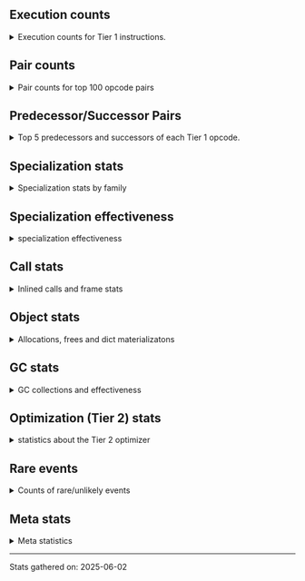 ## Execution counts

<details>
<summary> Execution counts for Tier 1 instructions. </summary>


The "miss ratio" column shows the percentage of times the instruction
executed that it deoptimized. When this happens, the base unspecialized
instruction is not counted.

<table>
<thead>
<tr>
<th align="left">Name</th>
<th align="right">Base Count</th>
<th align="right">Head Count</th>
<th align="right">Change</th>
</tr>
</thead>
<tbody>
<tr>
<td align="left">POP_JUMP_IF_NONE</td>
<td align="right">16,842,120</td>
<td align="right">1,602,900</td>
<td align="right">-90.5%</td>
</tr>
<tr>
<td align="left">POP_JUMP_IF_TRUE</td>
<td align="right">20,690,580</td>
<td align="right">2,982,400</td>
<td align="right">-85.6%</td>
</tr>
<tr>
<td align="left">FOR_ITER_RANGE</td>
<td align="right">1,396,620</td>
<td align="right">279,660</td>
<td align="right">-80.0%</td>
</tr>
<tr>
<td align="left">UNARY_NOT</td>
<td align="right">14,916,780</td>
<td align="right">3,050,620</td>
<td align="right">-79.5%</td>
</tr>
<tr>
<td align="left">TO_BOOL_BOOL</td>
<td align="right">103,065,060</td>
<td align="right">22,517,220</td>
<td align="right">-78.2%</td>
</tr>
<tr>
<td align="left">COPY</td>
<td align="right">44,579,820</td>
<td align="right">10,406,940</td>
<td align="right">-76.7%</td>
</tr>
<tr>
<td align="left">STORE_SUBSCR_LIST_INT</td>
<td align="right">1,117,680</td>
<td align="right">301,440</td>
<td align="right">-73.0%</td>
</tr>
<tr>
<td align="left">POP_TOP</td>
<td align="right">40,144,020</td>
<td align="right">12,961,160</td>
<td align="right">-67.7%</td>
</tr>
<tr>
<td align="left">CALL_ISINSTANCE</td>
<td align="right">7,894,800</td>
<td align="right">2,628,600</td>
<td align="right">-66.7%</td>
</tr>
<tr>
<td align="left">LOAD_GLOBAL_BUILTIN</td>
<td align="right">15,790,500</td>
<td align="right">5,258,100</td>
<td align="right">-66.7%</td>
</tr>
<tr>
<td align="left">LOAD_SUPER_ATTR_METHOD</td>
<td align="right">7,895,520</td>
<td align="right">2,629,320</td>
<td align="right">-66.7%</td>
</tr>
<tr>
<td align="left">COPY_FREE_VARS</td>
<td align="right">7,895,580</td>
<td align="right">2,629,340</td>
<td align="right">-66.7%</td>
</tr>
<tr>
<td align="left">LOAD_DEREF</td>
<td align="right">7,895,580</td>
<td align="right">2,629,380</td>
<td align="right">-66.7%</td>
</tr>
<tr>
<td align="left">POP_JUMP_IF_FALSE</td>
<td align="right">78,057,540</td>
<td align="right">27,477,020</td>
<td align="right">-64.8%</td>
</tr>
<tr>
<td align="left">LOAD_GLOBAL_MODULE</td>
<td align="right">44,592,120</td>
<td align="right">17,541,000</td>
<td align="right">-60.7%</td>
</tr>
<tr>
<td align="left">LOAD_ATTR_METHOD_WITH_VALUES</td>
<td align="right">58,294,000</td>
<td align="right">24,719,280</td>
<td align="right">-57.6%</td>
</tr>
<tr>
<td align="left">LOAD_FAST</td>
<td align="right">9,151,020</td>
<td align="right">3,884,820</td>
<td align="right">-57.5%</td>
</tr>
<tr>
<td align="left">LOAD_FAST_BORROW_LOAD_FAST_BORROW</td>
<td align="right">30,862,320</td>
<td align="right">13,416,580</td>
<td align="right">-56.5%</td>
</tr>
<tr>
<td align="left">CALL_PY_EXACT_ARGS</td>
<td align="right">65,750,640</td>
<td align="right">28,898,780</td>
<td align="right">-56.0%</td>
</tr>
<tr>
<td align="left">RESUME_CHECK</td>
<td align="right">65,654,880</td>
<td align="right">28,876,220</td>
<td align="right">-56.0%</td>
</tr>
<tr>
<td align="left">LOAD_ATTR_INSTANCE_VALUE</td>
<td align="right">121,244,620</td>
<td align="right">60,490,640</td>
<td align="right">-50.1%</td>
</tr>
<tr>
<td align="left">LOAD_FAST_BORROW</td>
<td align="right">276,678,960</td>
<td align="right">157,362,940</td>
<td align="right">-43.1%</td>
</tr>
<tr>
<td align="left">BINARY_OP_SUBTRACT_INT</td>
<td align="right">2,316,960</td>
<td align="right">1,500,720</td>
<td align="right">-35.2%</td>
</tr>
<tr>
<td align="left">STORE_FAST</td>
<td align="right">50,090,880</td>
<td align="right">33,730,640</td>
<td align="right">-32.7%</td>
</tr>
<tr>
<td align="left">COMPARE_OP_INT</td>
<td align="right">10,599,780</td>
<td align="right">7,727,940</td>
<td align="right">-27.1%</td>
</tr>
<tr>
<td align="left">RETURN_VALUE</td>
<td align="right">65,658,000</td>
<td align="right">49,036,520</td>
<td align="right">-25.3%</td>
</tr>
<tr>
<td align="left">BINARY_OP_ADD_INT</td>
<td align="right">7,255,080</td>
<td align="right">5,601,120</td>
<td align="right">-22.8%</td>
</tr>
<tr>
<td align="left">LOAD_CONST</td>
<td align="right">35,175,720</td>
<td align="right">27,569,640</td>
<td align="right">-21.6%</td>
</tr>
<tr>
<td align="left">LOAD_SMALL_INT</td>
<td align="right">14,696,760</td>
<td align="right">12,205,080</td>
<td align="right">-17.0%</td>
</tr>
<tr>
<td align="left">POP_JUMP_IF_NOT_NONE</td>
<td align="right">23,066,220</td>
<td align="right">19,164,040</td>
<td align="right">-16.9%</td>
</tr>
<tr>
<td align="left">STORE_ATTR_INSTANCE_VALUE</td>
<td align="right">52,705,080</td>
<td align="right">45,283,540</td>
<td align="right">-14.1%</td>
</tr>
<tr>
<td align="left">SWAP</td>
<td align="right">6,822,960</td>
<td align="right">5,985,240</td>
<td align="right">-12.3%</td>
</tr>
<tr>
<td align="left">JUMP_FORWARD</td>
<td align="right">3,208,980</td>
<td align="right">3,104,220</td>
<td align="right">-3.3%</td>
</tr>
<tr>
<td align="left">JUMP_BACKWARD_NO_JIT</td>
<td align="right">13,953,780</td>
<td align="right"></td>
<td align="right"></td>
</tr>
<tr>
<td align="left">BINARY_OP_SUBSCR_LIST_INT</td>
<td align="right">5,105,400</td>
<td align="right">5,105,400</td>
<td align="right">0.0%</td>
</tr>
<tr>
<td align="left">BINARY_OP_EXTEND</td>
<td align="right">1,798,920</td>
<td align="right">1,798,920</td>
<td align="right">0.0%</td>
</tr>
<tr>
<td align="left">NOP</td>
<td align="right">1,394,340</td>
<td align="right">1,394,340</td>
<td align="right">0.0%</td>
</tr>
<tr>
<td align="left">BINARY_OP</td>
<td align="right">1,201,200</td>
<td align="right">1,201,200</td>
<td align="right">0.0%</td>
</tr>
<tr>
<td align="left">POP_ITER</td>
<td align="right">279,480</td>
<td align="right">279,480</td>
<td align="right">0.0%</td>
</tr>
<tr>
<td align="left">GET_ITER</td>
<td align="right">279,420</td>
<td align="right">279,420</td>
<td align="right">0.0%</td>
</tr>
<tr>
<td align="left">LOAD_FAST_LOAD_FAST</td>
<td align="right">279,300</td>
<td align="right">279,300</td>
<td align="right">0.0%</td>
</tr>
<tr>
<td align="left">EXIT_INIT_CHECK</td>
<td align="right">3,120</td>
<td align="right">3,120</td>
<td align="right">0.0%</td>
</tr>
<tr>
<td align="left">CALL_ALLOC_AND_ENTER_INIT</td>
<td align="right">3,120</td>
<td align="right">3,120</td>
<td align="right">0.0%</td>
</tr>
<tr>
<td align="left">BUILD_LIST</td>
<td align="right">960</td>
<td align="right">960</td>
<td align="right">0.0%</td>
</tr>
<tr>
<td align="left">PUSH_NULL</td>
<td align="right">540</td>
<td align="right">540</td>
<td align="right">0.0%</td>
</tr>
<tr>
<td align="left">CALL_NON_PY_GENERAL</td>
<td align="right">420</td>
<td align="right">420</td>
<td align="right">0.0%</td>
</tr>
<tr>
<td align="left">EXTENDED_ARG</td>
<td align="right">360</td>
<td align="right">360</td>
<td align="right">0.0%</td>
</tr>
<tr>
<td align="left">LOAD_ATTR</td>
<td align="right">280</td>
<td align="right">280</td>
<td align="right">0.0%</td>
</tr>
<tr>
<td align="left">CALL</td>
<td align="right">260</td>
<td align="right">260</td>
<td align="right">0.0%</td>
</tr>
<tr>
<td align="left">CALL_BUILTIN_CLASS</td>
<td align="right">180</td>
<td align="right">180</td>
<td align="right">0.0%</td>
</tr>
<tr>
<td align="left">LOAD_ATTR_MODULE</td>
<td align="right">180</td>
<td align="right">180</td>
<td align="right">0.0%</td>
</tr>
<tr>
<td align="left">INTERPRETER_EXIT</td>
<td align="right">120</td>
<td align="right">120</td>
<td align="right">0.0%</td>
</tr>
<tr>
<td align="left">BUILD_TUPLE</td>
<td align="right">120</td>
<td align="right">120</td>
<td align="right">0.0%</td>
</tr>
<tr>
<td align="left">LOAD_ATTR_METHOD_NO_DICT</td>
<td align="right">120</td>
<td align="right">120</td>
<td align="right">0.0%</td>
</tr>
<tr>
<td align="left">TO_BOOL</td>
<td align="right">100</td>
<td align="right">100</td>
<td align="right">0.0%</td>
</tr>
<tr>
<td align="left">LOAD_GLOBAL</td>
<td align="right">100</td>
<td align="right">100</td>
<td align="right">0.0%</td>
</tr>
<tr>
<td align="left">CALL_FUNCTION_EX</td>
<td align="right">60</td>
<td align="right">60</td>
<td align="right">0.0%</td>
</tr>
<tr>
<td align="left">MAKE_FUNCTION</td>
<td align="right">60</td>
<td align="right">60</td>
<td align="right">0.0%</td>
</tr>
<tr>
<td align="left">FOR_ITER</td>
<td align="right">60</td>
<td align="right">60</td>
<td align="right">0.0%</td>
</tr>
<tr>
<td align="left">IS_OP</td>
<td align="right">60</td>
<td align="right">60</td>
<td align="right">0.0%</td>
</tr>
<tr>
<td align="left">MAKE_CELL</td>
<td align="right">60</td>
<td align="right">60</td>
<td align="right">0.0%</td>
</tr>
<tr>
<td align="left">SET_FUNCTION_ATTRIBUTE</td>
<td align="right">60</td>
<td align="right">60</td>
<td align="right">0.0%</td>
</tr>
<tr>
<td align="left">STORE_DEREF</td>
<td align="right">60</td>
<td align="right">60</td>
<td align="right">0.0%</td>
</tr>
<tr>
<td align="left">STORE_FAST_STORE_FAST</td>
<td align="right">60</td>
<td align="right">60</td>
<td align="right">0.0%</td>
</tr>
<tr>
<td align="left">BINARY_OP_SUBSCR_TUPLE_INT</td>
<td align="right">60</td>
<td align="right">60</td>
<td align="right">0.0%</td>
</tr>
<tr>
<td align="left">BINARY_OP_SUBTRACT_FLOAT</td>
<td align="right">60</td>
<td align="right">60</td>
<td align="right">0.0%</td>
</tr>
<tr>
<td align="left">CALL_METHOD_DESCRIPTOR_NOARGS</td>
<td align="right">60</td>
<td align="right">60</td>
<td align="right">0.0%</td>
</tr>
<tr>
<td align="left">CALL_METHOD_DESCRIPTOR_O</td>
<td align="right">60</td>
<td align="right">60</td>
<td align="right">0.0%</td>
</tr>
<tr>
<td align="left">CALL_PY_GENERAL</td>
<td align="right">60</td>
<td align="right">60</td>
<td align="right">0.0%</td>
</tr>
<tr>
<td align="left">UNPACK_SEQUENCE_TWO_TUPLE</td>
<td align="right">60</td>
<td align="right">60</td>
<td align="right">0.0%</td>
</tr>
<tr>
<td align="left">COMPARE_OP</td>
<td align="right">20</td>
<td align="right">20</td>
<td align="right">0.0%</td>
</tr>
<tr>
<td align="left">UNPACK_SEQUENCE</td>
<td align="right">20</td>
<td align="right">20</td>
<td align="right">0.0%</td>
</tr>
<tr>
<td align="left">ENTER_EXECUTOR</td>
<td align="right"></td>
<td align="right">15,301,260</td>
<td align="right"></td>
</tr>
<tr>
<td align="left">NOT_TAKEN</td>
<td align="right"></td>
<td align="right">635,360</td>
<td align="right"></td>
</tr>
<tr>
<td align="left">JUMP_BACKWARD_JIT</td>
<td align="right"></td>
<td align="right">41,100</td>
<td align="right"></td>
</tr>
</tbody>
</table>


</details>

## Pair counts

<details>
<summary> Pair counts for top 100 opcode pairs </summary>


Pairs of specialized operations that deoptimize and are then followed by
the corresponding unspecialized instruction are not counted as pairs.

Not included in comparative output.


</details>

## Predecessor/Successor Pairs

<details>
<summary> Top 5 predecessors and successors of each Tier 1 opcode. </summary>


This does not include the unspecialized instructions that occur after a
specialized instruction deoptimizes.

Not included in comparative output.


</details>

## Specialization stats

<details>
<summary> Specialization stats by family </summary>

### BINARY_OP

<details>
<summary> specialization stats for BINARY_OP family </summary>

<table>
<thead>
<tr>
<th align="left">Kind</th>
<th align="right">Base Count</th>
<th align="right">Base Ratio</th>
<th align="right">Head Count</th>
<th align="right">Head Ratio</th>
<th align="right">Change</th>
</tr>
</thead>
<tbody>
<tr>
<td align="left">
hit
<details>
<summary>ⓘ</summary>

Specialized instructions that complete.
</details>
</td>
<td align="right">21,581,880</td>
<td align="right">94.7%</td>
<td align="right">19,111,680</td>
<td align="right">94.1%</td>
<td align="right">-11.4%</td>
</tr>
<tr>
<td align="left">
deferred
<details>
<summary>ⓘ</summary>

Lists the number of "deferred" (i.e. not specialized) instructions executed.
</details>
</td>
<td align="right">1,200,840</td>
<td align="right">5.3%</td>
<td align="right">1,200,840</td>
<td align="right">5.9%</td>
<td align="right">0.0%</td>
</tr>
</tbody>
</table>

<table>
<thead>
<tr>
<th align="left">Success</th>
<th align="right">Base Count</th>
<th align="right">Base Ratio</th>
<th align="right">Head Count</th>
<th align="right">Head Ratio</th>
<th align="right">Change</th>
</tr>
</thead>
<tbody>
<tr>
<td align="left">Success</td>
<td align="right">40</td>
<td align="right">11.1%</td>
<td align="right">40</td>
<td align="right">11.1%</td>
<td align="right">0.0%</td>
</tr>
<tr>
<td align="left">Failure</td>
<td align="right">320</td>
<td align="right">88.9%</td>
<td align="right">320</td>
<td align="right">88.9%</td>
<td align="right">0.0%</td>
</tr>
</tbody>
</table>

<table>
<thead>
<tr>
<th align="left">Failure kind</th>
<th align="right">Base Count</th>
<th align="right">Base Ratio</th>
<th align="right">Head Count</th>
<th align="right">Head Ratio</th>
<th align="right">Change</th>
</tr>
</thead>
<tbody>
<tr>
<td align="left">floor divide</td>
<td align="right">280</td>
<td align="right">87.5%</td>
<td align="right">280</td>
<td align="right">87.5%</td>
<td align="right">0.0%</td>
</tr>
<tr>
<td align="left">multiply different types</td>
<td align="right">40</td>
<td align="right">12.5%</td>
<td align="right">40</td>
<td align="right">12.5%</td>
<td align="right">0.0%</td>
</tr>
</tbody>
</table>


</details>

### CALL

<details>
<summary> specialization stats for CALL family </summary>

<table>
<thead>
<tr>
<th align="left">Kind</th>
<th align="right">Base Count</th>
<th align="right">Base Ratio</th>
<th align="right">Head Count</th>
<th align="right">Head Ratio</th>
<th align="right">Change</th>
</tr>
</thead>
<tbody>
<tr>
<td align="left">
deferred
<details>
<summary>ⓘ</summary>

Lists the number of "deferred" (i.e. not specialized) instructions executed.
</details>
</td>
<td align="right">5,154,240</td>
<td align="right">7.0%</td>
<td align="right">1,362,220</td>
<td align="right">4.3%</td>
<td align="right">-73.6%</td>
</tr>
<tr>
<td align="left">
miss
<details>
<summary>ⓘ</summary>

Specialized instructions that deopt.
</details>
</td>
<td align="right">5,253,360</td>
<td align="right">7.1%</td>
<td align="right">1,388,420</td>
<td align="right">4.4%</td>
<td align="right">-73.6%</td>
</tr>
<tr>
<td align="left">
hit
<details>
<summary>ⓘ</summary>

Specialized instructions that complete.
</details>
</td>
<td align="right">68,395,500</td>
<td align="right">92.9%</td>
<td align="right">30,142,380</td>
<td align="right">95.6%</td>
<td align="right">-55.9%</td>
</tr>
</tbody>
</table>

<table>
<thead>
<tr>
<th align="left">Success</th>
<th align="right">Base Count</th>
<th align="right">Base Ratio</th>
<th align="right">Head Count</th>
<th align="right">Head Ratio</th>
<th align="right">Change</th>
</tr>
</thead>
<tbody>
<tr>
<td align="left">Success</td>
<td align="right">99,380</td>
<td align="right">100.0%</td>
<td align="right">26,460</td>
<td align="right">100.0%</td>
<td align="right">-73.4%</td>
</tr>
<tr>
<td align="left">Failure</td>
<td align="right">0</td>
<td align="right">0.0%</td>
<td align="right">0</td>
<td align="right">0.0%</td>
<td align="right"></td>
</tr>
</tbody>
</table>


</details>

### COMPARE_OP

<details>
<summary> specialization stats for COMPARE_OP family </summary>

<table>
<thead>
<tr>
<th align="left">Kind</th>
<th align="right">Base Count</th>
<th align="right">Base Ratio</th>
<th align="right">Head Count</th>
<th align="right">Head Ratio</th>
<th align="right">Change</th>
</tr>
</thead>
<tbody>
<tr>
<td align="left">
hit
<details>
<summary>ⓘ</summary>

Specialized instructions that complete.
</details>
</td>
<td align="right">10,599,780</td>
<td align="right">100.0%</td>
<td align="right">7,727,940</td>
<td align="right">100.0%</td>
<td align="right">-27.1%</td>
</tr>
</tbody>
</table>

<table>
<thead>
<tr>
<th align="left">Success</th>
<th align="right">Base Count</th>
<th align="right">Base Ratio</th>
<th align="right">Head Count</th>
<th align="right">Head Ratio</th>
<th align="right">Change</th>
</tr>
</thead>
<tbody>
<tr>
<td align="left">Success</td>
<td align="right">20</td>
<td align="right">100.0%</td>
<td align="right">20</td>
<td align="right">100.0%</td>
<td align="right">0.0%</td>
</tr>
<tr>
<td align="left">Failure</td>
<td align="right">0</td>
<td align="right">0.0%</td>
<td align="right">0</td>
<td align="right">0.0%</td>
<td align="right"></td>
</tr>
</tbody>
</table>


</details>

### FOR_ITER

<details>
<summary> specialization stats for FOR_ITER family </summary>

<table>
<thead>
<tr>
<th align="left">Kind</th>
<th align="right">Base Count</th>
<th align="right">Base Ratio</th>
<th align="right">Head Count</th>
<th align="right">Head Ratio</th>
<th align="right">Change</th>
</tr>
</thead>
<tbody>
<tr>
<td align="left">
hit
<details>
<summary>ⓘ</summary>

Specialized instructions that complete.
</details>
</td>
<td align="right">1,396,620</td>
<td align="right">100.0%</td>
<td align="right">279,660</td>
<td align="right">100.0%</td>
<td align="right">-80.0%</td>
</tr>
<tr>
<td align="left">
deferred
<details>
<summary>ⓘ</summary>

Lists the number of "deferred" (i.e. not specialized) instructions executed.
</details>
</td>
<td align="right">60</td>
<td align="right">0.0%</td>
<td align="right">60</td>
<td align="right">0.0%</td>
<td align="right">0.0%</td>
</tr>
</tbody>
</table>


</details>

### GET_ITER

<details>
<summary> specialization stats for GET_ITER family </summary>

<table>
<thead>
<tr>
<th align="left">Failure kind</th>
<th align="right">Base Count</th>
<th align="right">Base Ratio</th>
<th align="right">Head Count</th>
<th align="right">Head Ratio</th>
<th align="right">Change</th>
</tr>
</thead>
<tbody>
<tr>
<td align="left">other</td>
<td align="right">279,420</td>
<td align="right">279,420 / 0 !!</td>
<td align="right">279,420</td>
<td align="right">279,420 / 0 !!</td>
<td align="right">0.0%</td>
</tr>
</tbody>
</table>


</details>

### LOAD_ATTR

<details>
<summary> specialization stats for LOAD_ATTR family </summary>

<table>
<thead>
<tr>
<th align="left">Kind</th>
<th align="right">Base Count</th>
<th align="right">Base Ratio</th>
<th align="right">Head Count</th>
<th align="right">Head Ratio</th>
<th align="right">Change</th>
</tr>
</thead>
<tbody>
<tr>
<td align="left">
miss
<details>
<summary>ⓘ</summary>

Specialized instructions that deopt.
</details>
</td>
<td align="right">75,470,200</td>
<td align="right">42.0%</td>
<td align="right">19,515,080</td>
<td align="right">22.9%</td>
<td align="right">-74.1%</td>
</tr>
<tr>
<td align="left">
hit
<details>
<summary>ⓘ</summary>

Specialized instructions that complete.
</details>
</td>
<td align="right">104,068,720</td>
<td align="right">58.0%</td>
<td align="right">65,695,140</td>
<td align="right">77.1%</td>
<td align="right">-36.9%</td>
</tr>
<tr>
<td align="left">
deferred
<details>
<summary>ⓘ</summary>

Lists the number of "deferred" (i.e. not specialized) instructions executed.
</details>
</td>
<td align="right">60</td>
<td align="right">0.0%</td>
<td align="right">60</td>
<td align="right">0.0%</td>
<td align="right">0.0%</td>
</tr>
</tbody>
</table>

<table>
<thead>
<tr>
<th align="left">Success</th>
<th align="right">Base Count</th>
<th align="right">Base Ratio</th>
<th align="right">Head Count</th>
<th align="right">Head Ratio</th>
<th align="right">Change</th>
</tr>
</thead>
<tbody>
<tr>
<td align="left">Success</td>
<td align="right">1,424,140</td>
<td align="right">100.0%</td>
<td align="right">368,440</td>
<td align="right">100.0%</td>
<td align="right">-74.1%</td>
</tr>
<tr>
<td align="left">Failure</td>
<td align="right">20</td>
<td align="right">0.0%</td>
<td align="right">20</td>
<td align="right">0.0%</td>
<td align="right">0.0%</td>
</tr>
</tbody>
</table>


</details>

### LOAD_GLOBAL

<details>
<summary> specialization stats for LOAD_GLOBAL family </summary>

<table>
<thead>
<tr>
<th align="left">Kind</th>
<th align="right">Base Count</th>
<th align="right">Base Ratio</th>
<th align="right">Head Count</th>
<th align="right">Head Ratio</th>
<th align="right">Change</th>
</tr>
</thead>
<tbody>
<tr>
<td align="left">
hit
<details>
<summary>ⓘ</summary>

Specialized instructions that complete.
</details>
</td>
<td align="right">60,382,620</td>
<td align="right">100.0%</td>
<td align="right">22,799,100</td>
<td align="right">100.0%</td>
<td align="right">-62.2%</td>
</tr>
</tbody>
</table>

<table>
<thead>
<tr>
<th align="left">Success</th>
<th align="right">Base Count</th>
<th align="right">Base Ratio</th>
<th align="right">Head Count</th>
<th align="right">Head Ratio</th>
<th align="right">Change</th>
</tr>
</thead>
<tbody>
<tr>
<td align="left">Success</td>
<td align="right">100</td>
<td align="right">100.0%</td>
<td align="right">100</td>
<td align="right">100.0%</td>
<td align="right">0.0%</td>
</tr>
<tr>
<td align="left">Failure</td>
<td align="right">0</td>
<td align="right">0.0%</td>
<td align="right">0</td>
<td align="right">0.0%</td>
<td align="right"></td>
</tr>
</tbody>
</table>


</details>

### LOAD_SUPER_ATTR

<details>
<summary> specialization stats for LOAD_SUPER_ATTR family </summary>

<table>
<thead>
<tr>
<th align="left">Kind</th>
<th align="right">Base Count</th>
<th align="right">Base Ratio</th>
<th align="right">Head Count</th>
<th align="right">Head Ratio</th>
<th align="right">Change</th>
</tr>
</thead>
<tbody>
<tr>
<td align="left">
hit
<details>
<summary>ⓘ</summary>

Specialized instructions that complete.
</details>
</td>
<td align="right">7,895,520</td>
<td align="right">100.0%</td>
<td align="right">2,629,320</td>
<td align="right">100.0%</td>
<td align="right">-66.7%</td>
</tr>
</tbody>
</table>


</details>

### STORE_ATTR

<details>
<summary> specialization stats for STORE_ATTR family </summary>

<table>
<thead>
<tr>
<th align="left">Kind</th>
<th align="right">Base Count</th>
<th align="right">Base Ratio</th>
<th align="right">Head Count</th>
<th align="right">Head Ratio</th>
<th align="right">Change</th>
</tr>
</thead>
<tbody>
<tr>
<td align="left">
miss
<details>
<summary>ⓘ</summary>

Specialized instructions that deopt.
</details>
</td>
<td align="right">11,746,800</td>
<td align="right">22.3%</td>
<td align="right">7,881,860</td>
<td align="right">17.4%</td>
<td align="right">-32.9%</td>
</tr>
<tr>
<td align="left">
hit
<details>
<summary>ⓘ</summary>

Specialized instructions that complete.
</details>
</td>
<td align="right">40,958,280</td>
<td align="right">77.7%</td>
<td align="right">37,401,680</td>
<td align="right">82.6%</td>
<td align="right">-8.7%</td>
</tr>
</tbody>
</table>

<table>
<thead>
<tr>
<th align="left">Success</th>
<th align="right">Base Count</th>
<th align="right">Base Ratio</th>
<th align="right">Head Count</th>
<th align="right">Head Ratio</th>
<th align="right">Change</th>
</tr>
</thead>
<tbody>
<tr>
<td align="left">Success</td>
<td align="right">221,520</td>
<td align="right">100.0%</td>
<td align="right">148,600</td>
<td align="right">100.0%</td>
<td align="right">-32.9%</td>
</tr>
<tr>
<td align="left">Failure</td>
<td align="right">0</td>
<td align="right">0.0%</td>
<td align="right">0</td>
<td align="right">0.0%</td>
<td align="right"></td>
</tr>
</tbody>
</table>


</details>

### STORE_SUBSCR

<details>
<summary> specialization stats for STORE_SUBSCR family </summary>

<table>
<thead>
<tr>
<th align="left">Kind</th>
<th align="right">Base Count</th>
<th align="right">Base Ratio</th>
<th align="right">Head Count</th>
<th align="right">Head Ratio</th>
<th align="right">Change</th>
</tr>
</thead>
<tbody>
<tr>
<td align="left">
hit
<details>
<summary>ⓘ</summary>

Specialized instructions that complete.
</details>
</td>
<td align="right">1,117,680</td>
<td align="right">100.0%</td>
<td align="right">301,440</td>
<td align="right">100.0%</td>
<td align="right">-73.0%</td>
</tr>
</tbody>
</table>


</details>

### TO_BOOL

<details>
<summary> specialization stats for TO_BOOL family </summary>

<table>
<thead>
<tr>
<th align="left">Kind</th>
<th align="right">Base Count</th>
<th align="right">Base Ratio</th>
<th align="right">Head Count</th>
<th align="right">Head Ratio</th>
<th align="right">Change</th>
</tr>
</thead>
<tbody>
<tr>
<td align="left">
hit
<details>
<summary>ⓘ</summary>

Specialized instructions that complete.
</details>
</td>
<td align="right">103,065,060</td>
<td align="right">100.0%</td>
<td align="right">22,517,220</td>
<td align="right">100.0%</td>
<td align="right">-78.2%</td>
</tr>
<tr>
<td align="left">
deferred
<details>
<summary>ⓘ</summary>

Lists the number of "deferred" (i.e. not specialized) instructions executed.
</details>
</td>
<td align="right">60</td>
<td align="right">0.0%</td>
<td align="right">60</td>
<td align="right">0.0%</td>
<td align="right">0.0%</td>
</tr>
</tbody>
</table>

<table>
<thead>
<tr>
<th align="left">Success</th>
<th align="right">Base Count</th>
<th align="right">Base Ratio</th>
<th align="right">Head Count</th>
<th align="right">Head Ratio</th>
<th align="right">Change</th>
</tr>
</thead>
<tbody>
<tr>
<td align="left">Success</td>
<td align="right">20</td>
<td align="right">50.0%</td>
<td align="right">20</td>
<td align="right">50.0%</td>
<td align="right">0.0%</td>
</tr>
<tr>
<td align="left">Failure</td>
<td align="right">20</td>
<td align="right">50.0%</td>
<td align="right">20</td>
<td align="right">50.0%</td>
<td align="right">0.0%</td>
</tr>
</tbody>
</table>

<table>
<thead>
<tr>
<th align="left">Failure kind</th>
<th align="right">Base Count</th>
<th align="right">Base Ratio</th>
<th align="right">Head Count</th>
<th align="right">Head Ratio</th>
<th align="right">Change</th>
</tr>
</thead>
<tbody>
<tr>
<td align="left">sequence</td>
<td align="right">20</td>
<td align="right">100.0%</td>
<td align="right">20</td>
<td align="right">100.0%</td>
<td align="right">0.0%</td>
</tr>
</tbody>
</table>


</details>

### UNPACK_SEQUENCE

<details>
<summary> specialization stats for UNPACK_SEQUENCE family </summary>

<table>
<thead>
<tr>
<th align="left">Kind</th>
<th align="right">Base Count</th>
<th align="right">Base Ratio</th>
<th align="right">Head Count</th>
<th align="right">Head Ratio</th>
<th align="right">Change</th>
</tr>
</thead>
<tbody>
<tr>
<td align="left">
hit
<details>
<summary>ⓘ</summary>

Specialized instructions that complete.
</details>
</td>
<td align="right">60</td>
<td align="right">75.0%</td>
<td align="right">60</td>
<td align="right">75.0%</td>
<td align="right">0.0%</td>
</tr>
</tbody>
</table>

<table>
<thead>
<tr>
<th align="left">Success</th>
<th align="right">Base Count</th>
<th align="right">Base Ratio</th>
<th align="right">Head Count</th>
<th align="right">Head Ratio</th>
<th align="right">Change</th>
</tr>
</thead>
<tbody>
<tr>
<td align="left">Success</td>
<td align="right">20</td>
<td align="right">100.0%</td>
<td align="right">20</td>
<td align="right">100.0%</td>
<td align="right">0.0%</td>
</tr>
<tr>
<td align="left">Failure</td>
<td align="right">0</td>
<td align="right">0.0%</td>
<td align="right">0</td>
<td align="right">0.0%</td>
<td align="right"></td>
</tr>
</tbody>
</table>


</details>


</details>

## Specialization effectiveness

<details>
<summary> specialization effectiveness </summary>


All entries are execution counts. Should add up to the total number of
Tier 1 instructions executed.

<table>
<thead>
<tr>
<th align="left">Instructions</th>
<th align="right">Base Count</th>
<th align="right">Base Ratio</th>
<th align="right">Head Count</th>
<th align="right">Head Ratio</th>
<th align="right">Change</th>
</tr>
</thead>
<tbody>
<tr>
<td align="left">
Specialized misses
<details>
<summary>ⓘ</summary>

Specialized instructions, e.g. `LOAD_ATTR_MODULE` that deopt.
</details>
</td>
<td align="right">92,470,360</td>
<td align="right">6.9%</td>
<td align="right">28,785,680</td>
<td align="right">4.3%</td>
<td align="right">-68.9%</td>
</tr>
<tr>
<td align="left">
Specialized hits
<details>
<summary>ⓘ</summary>

Specialized instructions, e.g. `LOAD_ATTR_MODULE` that complete.
</details>
</td>
<td align="right">493,965,460</td>
<td align="right">37.0%</td>
<td align="right">232,417,700</td>
<td align="right">34.7%</td>
<td align="right">-52.9%</td>
</tr>
<tr>
<td align="left">
Basic
<details>
<summary>ⓘ</summary>

Instructions that are not and cannot be specialized, e.g. `LOAD_FAST`.
</details>
</td>
<td align="right">748,392,600</td>
<td align="right">56.0%</td>
<td align="right">407,094,860</td>
<td align="right">60.8%</td>
<td align="right">-45.6%</td>
</tr>
<tr>
<td align="left">
Not specialized
<details>
<summary>ⓘ</summary>

Instructions that could be specialized but aren't, e.g. `LOAD_ATTR`, `BINARY_SLICE`.
</details>
</td>
<td align="right">1,481,460</td>
<td align="right">0.1%</td>
<td align="right">1,481,460</td>
<td align="right">0.2%</td>
<td align="right">0.0%</td>
</tr>
</tbody>
</table>

### Deferred by instruction

<details>
<summary> Breakdown of deferred (not specialized) instruction counts by family </summary>

<table>
<thead>
<tr>
<th align="left">Name</th>
<th align="right">Base Count</th>
<th align="right">Base Ratio</th>
<th align="right">Head Count</th>
<th align="right">Head Ratio</th>
<th align="right">Change</th>
</tr>
</thead>
<tbody>
<tr>
<td align="left">CALL</td>
<td align="right">5,154,240</td>
<td align="right">81.1%</td>
<td align="right">1,362,220</td>
<td align="right">53.1%</td>
<td align="right">-73.6%</td>
</tr>
<tr>
<td align="left">BINARY_OP</td>
<td align="right">1,200,840</td>
<td align="right">18.9%</td>
<td align="right">1,200,840</td>
<td align="right">46.8%</td>
<td align="right">0.0%</td>
</tr>
<tr>
<td align="left">TO_BOOL</td>
<td align="right">60</td>
<td align="right">0.0%</td>
<td align="right">60</td>
<td align="right">0.0%</td>
<td align="right">0.0%</td>
</tr>
<tr>
<td align="left">FOR_ITER</td>
<td align="right">60</td>
<td align="right">0.0%</td>
<td align="right">60</td>
<td align="right">0.0%</td>
<td align="right">0.0%</td>
</tr>
<tr>
<td align="left">LOAD_ATTR</td>
<td align="right">60</td>
<td align="right">0.0%</td>
<td align="right">60</td>
<td align="right">0.0%</td>
<td align="right">0.0%</td>
</tr>
<tr>
<td align="left">BINARY_SLICE</td>
<td align="right">0</td>
<td align="right">0.0%</td>
<td align="right">0</td>
<td align="right">0.0%</td>
<td align="right"></td>
</tr>
<tr>
<td align="left">STORE_SLICE</td>
<td align="right">0</td>
<td align="right">0.0%</td>
<td align="right">0</td>
<td align="right">0.0%</td>
<td align="right"></td>
</tr>
<tr>
<td align="left">GET_ITER</td>
<td align="right">0</td>
<td align="right">0.0%</td>
<td align="right">0</td>
<td align="right">0.0%</td>
<td align="right"></td>
</tr>
<tr>
<td align="left">CACHE</td>
<td align="right">0</td>
<td align="right">0.0%</td>
<td align="right">0</td>
<td align="right">0.0%</td>
<td align="right"></td>
</tr>
<tr>
<td align="left">CALL_FUNCTION_EX</td>
<td align="right">0</td>
<td align="right">0.0%</td>
<td align="right">0</td>
<td align="right">0.0%</td>
<td align="right"></td>
</tr>
</tbody>
</table>


</details>

### Misses by instruction

<details>
<summary> Breakdown of misses (specialized deopts) instruction counts by family </summary>

<table>
<thead>
<tr>
<th align="left">Name</th>
<th align="right">Base Count</th>
<th align="right">Base Ratio</th>
<th align="right">Head Count</th>
<th align="right">Head Ratio</th>
<th align="right">Change</th>
</tr>
</thead>
<tbody>
<tr>
<td align="left">LOAD_ATTR_METHOD_WITH_VALUES</td>
<td align="right">28,527,800</td>
<td align="right">30.9%</td>
<td align="right">6,536,840</td>
<td align="right">22.7%</td>
<td align="right">-77.1%</td>
</tr>
<tr>
<td align="left">CALL_PY_EXACT_ARGS</td>
<td align="right">5,253,360</td>
<td align="right">5.7%</td>
<td align="right">1,388,420</td>
<td align="right">4.8%</td>
<td align="right">-73.6%</td>
</tr>
<tr>
<td align="left">LOAD_ATTR_INSTANCE_VALUE</td>
<td align="right">46,942,400</td>
<td align="right">50.8%</td>
<td align="right">12,978,240</td>
<td align="right">45.1%</td>
<td align="right">-72.4%</td>
</tr>
<tr>
<td align="left">STORE_ATTR_INSTANCE_VALUE</td>
<td align="right">11,746,800</td>
<td align="right">12.7%</td>
<td align="right">7,881,860</td>
<td align="right">27.4%</td>
<td align="right">-32.9%</td>
</tr>
<tr>
<td align="left">CACHE</td>
<td align="right">0</td>
<td align="right">0.0%</td>
<td align="right">0</td>
<td align="right">0.0%</td>
<td align="right"></td>
</tr>
<tr>
<td align="left">CALL_FUNCTION_EX</td>
<td align="right">0</td>
<td align="right">0.0%</td>
<td align="right">0</td>
<td align="right">0.0%</td>
<td align="right"></td>
</tr>
<tr>
<td align="left">EXIT_INIT_CHECK</td>
<td align="right">0</td>
<td align="right">0.0%</td>
<td align="right">0</td>
<td align="right">0.0%</td>
<td align="right"></td>
</tr>
<tr>
<td align="left">INTERPRETER_EXIT</td>
<td align="right">0</td>
<td align="right">0.0%</td>
<td align="right">0</td>
<td align="right">0.0%</td>
<td align="right"></td>
</tr>
<tr>
<td align="left">MAKE_FUNCTION</td>
<td align="right">0</td>
<td align="right">0.0%</td>
<td align="right"></td>
<td align="right"></td>
<td align="right"></td>
</tr>
<tr>
<td align="left">NOP</td>
<td align="right">0</td>
<td align="right">0.0%</td>
<td align="right"></td>
<td align="right"></td>
<td align="right"></td>
</tr>
<tr>
<td align="left">RESUME</td>
<td align="right"></td>
<td align="right"></td>
<td align="right">320</td>
<td align="right">0.0%</td>
<td align="right"></td>
</tr>
<tr>
<td align="left">RESUME_CHECK</td>
<td align="right"></td>
<td align="right"></td>
<td align="right">320</td>
<td align="right">0.0%</td>
<td align="right"></td>
</tr>
</tbody>
</table>


</details>


</details>

## Call stats

<details>
<summary> Inlined calls and frame stats </summary>


This shows what fraction of calls to Python functions are inlined (i.e.
not having a call at the C level) and for those that are not, where the
call comes from.  The various categories overlap.

Also includes the count of frame objects created.

<table>
<thead>
<tr>
<th align="left"></th>
<th align="right">Base Count</th>
<th align="right">Base Ratio</th>
<th align="right">Head Count</th>
<th align="right">Head Ratio</th>
<th align="right">Change</th>
</tr>
</thead>
<tbody>
<tr>
<td align="left">Calls to PyEval_EvalDefault</td>
<td align="right">180</td>
<td align="right">0.0%</td>
<td align="right">180</td>
<td align="right">0.0%</td>
<td align="right">0.0%</td>
</tr>
<tr>
<td align="left">Calls to Python functions inlined</td>
<td align="right">65,654,700</td>
<td align="right">100.0%</td>
<td align="right">65,654,700</td>
<td align="right">100.0%</td>
<td align="right">0.0%</td>
</tr>
<tr>
<td align="left">Calls via PyEval_EvalFrame (total)</td>
<td align="right">180</td>
<td align="right">0.0%</td>
<td align="right">180</td>
<td align="right">0.0%</td>
<td align="right">0.0%</td>
</tr>
<tr>
<td align="left">Calls via PyEval_EvalFrame (vector)</td>
<td align="right">180</td>
<td align="right">0.0%</td>
<td align="right">180</td>
<td align="right">0.0%</td>
<td align="right">0.0%</td>
</tr>
<tr>
<td align="left">Calls via PyEval_EvalFrame (generator)</td>
<td align="right">0</td>
<td align="right">0.0%</td>
<td align="right">0</td>
<td align="right">0.0%</td>
<td align="right"></td>
</tr>
<tr>
<td align="left">Calls via PyEval_EvalFrame (legacy)</td>
<td align="right">0</td>
<td align="right">0.0%</td>
<td align="right">0</td>
<td align="right">0.0%</td>
<td align="right"></td>
</tr>
<tr>
<td align="left">Calls via PyEval_EvalFrame (function vectorcall)</td>
<td align="right">180</td>
<td align="right">0.0%</td>
<td align="right">180</td>
<td align="right">0.0%</td>
<td align="right">0.0%</td>
</tr>
<tr>
<td align="left">Calls via PyEval_EvalFrame (build class)</td>
<td align="right">0</td>
<td align="right">0.0%</td>
<td align="right">0</td>
<td align="right">0.0%</td>
<td align="right"></td>
</tr>
<tr>
<td align="left">Calls via PyEval_EvalFrame (slot)</td>
<td align="right">0</td>
<td align="right">0.0%</td>
<td align="right">0</td>
<td align="right">0.0%</td>
<td align="right"></td>
</tr>
<tr>
<td align="left">Calls via PyEval_EvalFrame (function ex)</td>
<td align="right">0</td>
<td align="right">0.0%</td>
<td align="right">0</td>
<td align="right">0.0%</td>
<td align="right"></td>
</tr>
<tr>
<td align="left">Calls via PyEval_EvalFrame (api)</td>
<td align="right">0</td>
<td align="right">0.0%</td>
<td align="right">0</td>
<td align="right">0.0%</td>
<td align="right"></td>
</tr>
<tr>
<td align="left">Calls via PyEval_EvalFrame (method)</td>
<td align="right">0</td>
<td align="right">0.0%</td>
<td align="right">0</td>
<td align="right">0.0%</td>
<td align="right"></td>
</tr>
<tr>
<td align="left">Frame objects created</td>
<td align="right">0</td>
<td align="right">0.0%</td>
<td align="right">0</td>
<td align="right">0.0%</td>
<td align="right"></td>
</tr>
<tr>
<td align="left">Frames pushed</td>
<td align="right">65,658,000</td>
<td align="right">100.0%</td>
<td align="right">65,658,000</td>
<td align="right">100.0%</td>
<td align="right">0.0%</td>
</tr>
</tbody>
</table>


</details>

## Object stats

<details>
<summary> Allocations, frees and dict materializatons </summary>


Below, "allocations" means "allocations that are not from a freelist".
Total allocations = "Allocations from freelist" + "Allocations".

"Inline values" is the number of values arrays inlined into objects.

The cache hit/miss numbers are for the MRO cache, split into dunder and
other names.

<table>
<thead>
<tr>
<th align="left"></th>
<th align="right">Base Count</th>
<th align="right">Base Ratio</th>
<th align="right">Head Count</th>
<th align="right">Head Ratio</th>
<th align="right">Change</th>
</tr>
</thead>
<tbody>
<tr>
<td align="left">Method cache collisions</td>
<td align="right">34,517</td>
<td align="right"></td>
<td align="right">87</td>
<td align="right"></td>
<td align="right">-99.7%</td>
</tr>
<tr>
<td align="left">Method cache misses</td>
<td align="right">34,525</td>
<td align="right"></td>
<td align="right">96</td>
<td align="right"></td>
<td align="right">-99.7%</td>
</tr>
<tr>
<td align="left">Immortal increfs</td>
<td align="right">111,581,785</td>
<td align="right">25.9%</td>
<td align="right">43,226,536</td>
<td align="right">12.0%</td>
<td align="right">-61.3%</td>
</tr>
<tr>
<td align="left">Method cache hits</td>
<td align="right">87,182,695</td>
<td align="right"></td>
<td align="right">36,232,964</td>
<td align="right"></td>
<td align="right">-58.4%</td>
</tr>
<tr>
<td align="left">Immortal decrefs</td>
<td align="right">77,327,451</td>
<td align="right">19.2%</td>
<td align="right">35,853,654</td>
<td align="right">10.0%</td>
<td align="right">-53.6%</td>
</tr>
<tr>
<td align="left">Mortal increfs</td>
<td align="right">78,924,665</td>
<td align="right">18.3%</td>
<td align="right">54,165,536</td>
<td align="right">15.0%</td>
<td align="right">-31.4%</td>
</tr>
<tr>
<td align="left">Mortal decrefs</td>
<td align="right">31,232,639</td>
<td align="right">7.7%</td>
<td align="right">25,656,418</td>
<td align="right">7.1%</td>
<td align="right">-17.9%</td>
</tr>
<tr>
<td align="left">Interpreter mortal increfs</td>
<td align="right">210,419,680</td>
<td align="right">48.9%</td>
<td align="right">230,938,720</td>
<td align="right">64.1%</td>
<td align="right">9.8%</td>
</tr>
<tr>
<td align="left">Interpreter immortal increfs</td>
<td align="right">29,279,580</td>
<td align="right">6.8%</td>
<td align="right">31,742,400</td>
<td align="right">8.8%</td>
<td align="right">8.4%</td>
</tr>
<tr>
<td align="left">Interpreter immortal decrefs</td>
<td align="right">29,698,080</td>
<td align="right">7.4%</td>
<td align="right">32,153,500</td>
<td align="right">8.9%</td>
<td align="right">8.3%</td>
</tr>
<tr>
<td align="left">Allocations</td>
<td align="right">6,020</td>
<td align="right">0.1%</td>
<td align="right">6,160</td>
<td align="right">0.1%</td>
<td align="right">2.3%</td>
</tr>
<tr>
<td align="left">Frees</td>
<td align="right">1,751</td>
<td align="right"></td>
<td align="right">1,782</td>
<td align="right"></td>
<td align="right">1.8%</td>
</tr>
<tr>
<td align="left">Interpreter mortal decrefs</td>
<td align="right">265,188,160</td>
<td align="right">65.7%</td>
<td align="right">266,524,760</td>
<td align="right">74.0%</td>
<td align="right">0.5%</td>
</tr>
<tr>
<td align="left">Allocations to 512 bytes</td>
<td align="right">6,020</td>
<td align="right">0.1%</td>
<td align="right">6,040</td>
<td align="right">0.1%</td>
<td align="right">0.3%</td>
</tr>
<tr>
<td align="left">Frees to freelist</td>
<td align="right">7,080,460</td>
<td align="right"></td>
<td align="right">7,080,960</td>
<td align="right"></td>
<td align="right">0.0%</td>
</tr>
<tr>
<td align="left">Allocations from freelist</td>
<td align="right">7,080,820</td>
<td align="right">99.9%</td>
<td align="right">7,081,320</td>
<td align="right">99.9%</td>
<td align="right">0.0%</td>
</tr>
<tr>
<td align="left">Allocations to 4 kbytes</td>
<td align="right">0</td>
<td align="right">0.0%</td>
<td align="right">80</td>
<td align="right">0.0%</td>
<td align="right">80 / 0 !!</td>
</tr>
<tr>
<td align="left">Allocations over 4 kbytes</td>
<td align="right">0</td>
<td align="right">0.0%</td>
<td align="right">40</td>
<td align="right">0.0%</td>
<td align="right">40 / 0 !!</td>
</tr>
<tr>
<td align="left">Inline values</td>
<td align="right">3,120</td>
<td align="right"></td>
<td align="right">3,120</td>
<td align="right"></td>
<td align="right">0.0%</td>
</tr>
<tr>
<td align="left">Materialize dict (on request)</td>
<td align="right">0</td>
<td align="right">0.0%</td>
<td align="right">0</td>
<td align="right">0.0%</td>
<td align="right"></td>
</tr>
<tr>
<td align="left">Materialize dict (new key)</td>
<td align="right">0</td>
<td align="right">0.0%</td>
<td align="right">0</td>
<td align="right">0.0%</td>
<td align="right"></td>
</tr>
<tr>
<td align="left">Materialize dict (too big)</td>
<td align="right">0</td>
<td align="right">0.0%</td>
<td align="right">0</td>
<td align="right">0.0%</td>
<td align="right"></td>
</tr>
<tr>
<td align="left">Materialize dict (str subclass)</td>
<td align="right">0</td>
<td align="right">0.0%</td>
<td align="right">0</td>
<td align="right">0.0%</td>
<td align="right"></td>
</tr>
<tr>
<td align="left">Method cache dunder hits</td>
<td align="right">0</td>
<td align="right"></td>
<td align="right">0</td>
<td align="right"></td>
<td align="right"></td>
</tr>
<tr>
<td align="left">Method cache dunder misses</td>
<td align="right">0</td>
<td align="right"></td>
<td align="right">0</td>
<td align="right"></td>
<td align="right"></td>
</tr>
</tbody>
</table>


</details>

## GC stats

<details>
<summary> GC collections and effectiveness </summary>


Collected/visits gives some measure of efficiency.

<table>
<thead>
<tr>
<th align="right">Generation</th>
<th align="right">Base Collections</th>
<th align="right">Base Objects collected</th>
<th align="right">Base Object visits</th>
<th align="right">Base Reachable from roots</th>
<th align="right">Base Not reachable from roots</th>
<th align="right">Head Collections</th>
<th align="right">Head Objects collected</th>
<th align="right">Head Object visits</th>
<th align="right">Head Reachable from roots</th>
<th align="right">Head Not reachable from roots</th>
</tr>
</thead>
<tbody>
<tr>
<td align="right">0</td>
<td align="right">0</td>
<td align="right">0</td>
<td align="right">0</td>
<td align="right">0</td>
<td align="right">0</td>
<td align="right">0</td>
<td align="right">0</td>
<td align="right">0</td>
<td align="right">0</td>
<td align="right">0</td>
</tr>
<tr>
<td align="right">1</td>
<td align="right">0</td>
<td align="right">0</td>
<td align="right">0</td>
<td align="right">0</td>
<td align="right">0</td>
<td align="right">0</td>
<td align="right">0</td>
<td align="right">0</td>
<td align="right">0</td>
<td align="right">0</td>
</tr>
<tr>
<td align="right">2</td>
<td align="right">0</td>
<td align="right">0</td>
<td align="right">0</td>
<td align="right">0</td>
<td align="right">0</td>
<td align="right">0</td>
<td align="right">0</td>
<td align="right">0</td>
<td align="right">0</td>
<td align="right">0</td>
</tr>
</tbody>
</table>


</details>

## Optimization (Tier 2) stats

<details>
<summary> statistics about the Tier 2 optimizer </summary>


</details>

## Rare events

<details>
<summary> Counts of rare/unlikely events </summary>

<table>
<thead>
<tr>
<th align="left">Event</th>
<th align="right">Base Count</th>
<th align="right">Head Count</th>
<th align="right">Change</th>
</tr>
</thead>
<tbody>
<tr>
<td align="left">
set class
<details>
<summary>ⓘ</summary>

Setting an object's class, `obj.__class__ = ...`
</details>
</td>
<td align="right">0</td>
<td align="right">0</td>
<td align="right"></td>
</tr>
<tr>
<td align="left">
set bases
<details>
<summary>ⓘ</summary>

Setting the bases of a class, `cls.__bases__ = ...`
</details>
</td>
<td align="right">0</td>
<td align="right">0</td>
<td align="right"></td>
</tr>
<tr>
<td align="left">
set eval frame func
<details>
<summary>ⓘ</summary>

Setting the PEP 523 frame eval function `_PyInterpreterState_SetFrameEvalFunc()`
</details>
</td>
<td align="right">0</td>
<td align="right">0</td>
<td align="right"></td>
</tr>
<tr>
<td align="left">
builtin dict
<details>
<summary>ⓘ</summary>

Modifying the builtins, `__builtins__.__dict__[var] = ...`
</details>
</td>
<td align="right">0</td>
<td align="right">0</td>
<td align="right"></td>
</tr>
<tr>
<td align="left">
func modification
<details>
<summary>ⓘ</summary>

Modifying a function, e.g. `func.__defaults__ = ...`, etc.
</details>
</td>
<td align="right">0</td>
<td align="right">0</td>
<td align="right"></td>
</tr>
<tr>
<td align="left">
watched dict modification
<details>
<summary>ⓘ</summary>

A watched dict has been modified
</details>
</td>
<td align="right">0</td>
<td align="right">0</td>
<td align="right"></td>
</tr>
<tr>
<td align="left">
watched globals modification
<details>
<summary>ⓘ</summary>

A watched `globals()` dict has been modified
</details>
</td>
<td align="right">0</td>
<td align="right">0</td>
<td align="right"></td>
</tr>
</tbody>
</table>


</details>

## Meta stats

<details>
<summary> Meta statistics </summary>

<table>
<thead>
<tr>
<th align="left"></th>
<th align="right">Base Count</th>
<th align="right">Head Count</th>
<th align="right">Change</th>
</tr>
</thead>
<tbody>
<tr>
<td align="left">Number of data files</td>
<td align="right">20</td>
<td align="right">20</td>
<td align="right">0.0%</td>
</tr>
</tbody>
</table>


</details>

---
Stats gathered on: 2025-06-02
